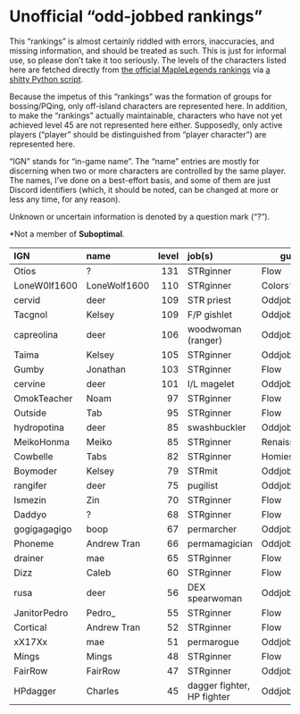 # Unofficial “odd-jobbed rankings”

This “rankings” is almost certainly riddled with errors, inaccuracies, and
missing information, and should be treated as such. This is just for informal
use, so please don’t take it too seriously. The levels of the characters listed
here are fetched directly from [the official MapleLegends
rankings](https://maplelegends.com/ranking/all) via [a shitty Python
script](https://codeberg.org/oddjobs/odd-jobbed_rankings/src/branch/master/update.py).

Because the impetus of this “rankings” was the formation of groups for
bossing/PQing, only off-island characters are represented here. In addition, to
make the “rankings” actually maintainable, characters who have not yet achieved
level 45 are not represented here either. Supposedly, only active players
(“player” should be distinguished from “player character”) are represented
here.

“IGN” stands for “in-game name”. The “name” entries are mostly for discerning
when two or more characters are controlled by the same player. The names, I’ve
done on a best-effort basis, and some of them are just Discord identifiers
(which, it should be noted, can be changed at more or less any time, for any
reason).

Unknown or uncertain information is denoted by a question mark (“?”).

\*Not a member of <b>Suboptimal</b>.

| IGN        | name         | level | job(s)                 | guild         |
| :--------- | :----------- | ----: | :--------------------- | ------------- |
| Otios | ? | 131 | STRginner | Flow |
| LoneW0lf1600 | LoneWolf1600 | 110 | STRginner | Colors\* |
| cervid | deer | 109 | STR priest | Oddjobs |
| Tacgnol | Kelsey | 109 | F/P gishlet | Oddjobs |
| capreolina | deer | 106 | woodwoman (ranger) | Oddjobs |
| Taima | Kelsey | 105 | STRginner | Oddjobs |
| Gumby | Jonathan | 103 | STRginner | Flow |
| cervine | deer | 101 | I/L magelet | Oddjobs |
| OmokTeacher | Noam | 97 | STRginner | Flow |
| Outside | Tab | 95 | STRginner | Flow |
| hydropotina | deer | 85 | swashbuckler | Oddjobs |
| MeikoHonma | Meiko | 85 | STRginner | Renaissance\* |
| Cowbelle | Tabs | 82 | STRginner | Homies\* |
| Boymoder | Kelsey | 79 | STRmit | Oddjobs |
| rangifer | deer | 75 | pugilist | Oddjobs |
| Ismezin | Zin | 70 | STRginner | Flow |
| Daddyo | ? | 68 | STRginner | Flow |
| gogigagagigo | boop | 67 | permarcher | Oddjobs |
| Phoneme | Andrew Tran | 66 | permamagician | Oddjobs |
| drainer | mae | 65 | STRginner | Flow |
| Dizz | Caleb | 60 | STRginner | Flow |
| rusa | deer | 56 | DEX spearwoman | Oddjobs |
| JanitorPedro | Pedro\_ | 55 | STRginner | Flow |
| Cortical | Andrew Tran | 52 | STRginner | Flow |
| xX17Xx | mae | 51 | permarogue | Oddjobs |
| Mings | Mings | 48 | STRginner | Flow |
| FairRow | FairRow | 47 | STRginner | Oddjobs |
| HPdagger | Charles | 45 | dagger fighter, HP fighter | Oddjobs |
